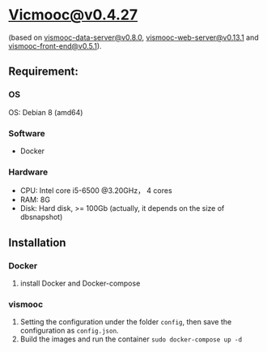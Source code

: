 # Vicmooc@v0.4.27

(based on [vismooc-data-server@v0.8.0](https://github.com/HKUST-VISLab/vismooc-data-server/releases/tag/v0.8.0), 
[vismooc-web-server@v0.13.1](https://github.com/HKUST-VISLab/vismooc-web-server/releases/tag/v0.13.1) and
[vismooc-front-end@v0.5.1](https://github.com/HKUST-VISLab/vismooc-front-end/releases/tag/v0.5.1)).

## Requirement:

### OS
OS: Debian 8 (amd64)

### Software
- Docker

### Hardware
- CPU: Intel core i5-6500 @3.20GHz， 4 cores
- RAM: 8G
- Disk: Hard disk, >= 100Gb (actually, it depends on the size of dbsnapshot)

## Installation

### Docker
1. install Docker and Docker-compose

### vismooc
1. Setting the configuration under the folder `config`, then save the configuration as `config.json`.
2. Build the images and run the container `sudo docker-compose up -d`
